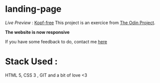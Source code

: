 # landing-page
*Live Preview* : [Kopf-free](https://www.yushi5058.github.io/landing-page)
This project is an exercice from [The Odin Project](https://www.theodinproject.com).

**The website is now responsive**

If you have some feedback to do, contact me [here](eliaschakroun.01@gmail.com)

# Stack Used :

HTML 5, CSS 3 , GIT and a bit of love <3

